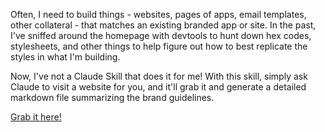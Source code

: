 Often, I need to build things - websites, pages of apps, email templates, other collateral - that matches an existing branded app or site. In the past, I've sniffed around the homepage with devtools to hunt down hex codes, stylesheets, and other things to help figure out how to best replicate the styles in what I'm building. 

Now, I've not a Claude Skill that does it for me! With this skill, simply ask Claude to visit a website for you, and it'll grab it and generate a detailed markdown file summarizing the brand guidelines.

[Grab it here!](https://absolutelyright.blog/claude-skills/style-ripper.zip)